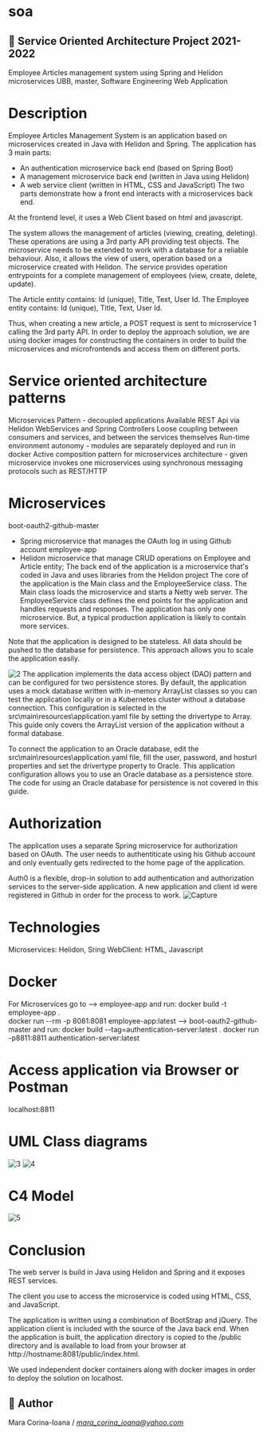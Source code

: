 # soa
## 📝 Service Oriented Architecture Project 2021-2022
Employee Articles management system using Spring and Helidon microservices
UBB, master, Software Engineering
Web Application


# Description
Employee Articles Management System is an application based on microservices created in Java with Helidon and Spring.
The application has 3 main parts:
  - An authentication microservice back end (based on Spring Boot)
  - A management microservice back end (written in Java using Helidon)
  - A web service client (written in HTML, CSS and JavaScript)
The two parts demonstrate how a front end interacts with a microservices back end.

At the frontend level, it uses a Web Client based on html and javascript.

The system allows the management of articles (viewing, creating, deleting). These operations are using a 3rd party API providing test objects. The microservice needs to be extended to work with a database for a reliable behaviour.
Also, it allows the view of users, operation based on a microservice created with Helidon. The service provides operation entrypoints for a complete management of employees (view, create, delete, update).

The Article entity contains: Id (unique), Title, Text, User Id.
The Employee entity contains: Id (unique), Title, Text, User Id.

Thus, when creating a new article, a POST request is sent to microservice 1 calling the 3rd party API.
In order to deploy the approach solution, we are using docker images for constructing the containers in order to build the microservices and microfrontends and access them on different ports.

# Service oriented architecture patterns
Microservices Pattern - decoupled applications
Available REST Api via Helidon WebServices and Spring Controllers
Loose coupling between consumers and services, and between the services themselves
Run-time environment autonomy - modules are separately deployed and run in docker
Active composition pattern for microservices architecture - given microservice invokes one microservices using synchronous messaging protocols such as REST/HTTP

# Microservices
boot-oauth2-github-master
  - Spring microservice that manages the OAuth log in using Github account
employee-app
  - Helidon microservice that manage CRUD operations on Employee and Article entity;
  The back end of the application is a microservice that's coded in Java and uses libraries from the Helidon project
  The core of the application is the Main class and the EmployeeService class. The Main class loads the microservice and starts a Netty web server. The EmployeeService class defines the end points for the application and handles requests and responses. The application has only one microservice. But, a typical production application is likely to contain more services.

Note that the application is designed to be stateless. All data should be pushed to the database for persistence. This approach allows you to scale the application easily.

![2](https://user-images.githubusercontent.com/49560400/154707481-980bff57-a089-485f-94f6-9eedcbc36285.PNG)
The application implements the data access object (DAO) pattern and can be configured for two persistence stores. By default, the application uses a mock database written with in-memory ArrayList classes so you can test the application locally or in a Kubernetes cluster without a database connection. This configuration is selected in the src\main\resources\application.yaml file by setting the drivertype to Array. This guide only covers the ArrayList version of the application without a formal database.

To connect the application to an Oracle database, edit the src\main\resources\application.yaml file, fill the user, password, and hosturl properties and set the drivertype property to Oracle. This application configuration allows you to use an Oracle database as a persistence store. The code for using an Oracle database for persistence is not covered in this guide.

# Authorization
The application uses a separate Spring microservice for authorization based on OAuth.
The user needs to authentiticate using his Github account and only eventually gets redirected to the home page of the application.

Auth0 is a flexible, drop-in solution to add authentication and authorization services to the server-side application.
A new application and client id were registered in Github in order for the process to work.
![Capture](https://user-images.githubusercontent.com/49560400/154705583-e647245f-3b80-4fa3-8fec-77b664aae851.PNG)

# Technologies
Microservices: Helidon, Sring
WebClient: HTML, Javascript

# Docker
For Microservices go to
--> employee-app and run:
docker build -t employee-app .  
docker run --rm -p 8081:8081 employee-app:latest
--> boot-oauth2-github-master and run:
docker build --tag=authentication-server:latest .
docker run -p8811:8811 authentication-server:latest

# Access application via Browser or Postman
localhost:8811

# UML Class diagrams

![3](https://user-images.githubusercontent.com/49560400/154715578-5ac32e62-8deb-4255-b0d6-befb81f90c9f.PNG)
![4](https://user-images.githubusercontent.com/49560400/154715586-2f879dde-377d-4e5c-a59d-a1f32d2a12cb.PNG)

# C4 Model

![5](https://user-images.githubusercontent.com/49560400/154715598-37a12e31-f3fe-4b0b-ac38-4bf5d46af4c7.PNG)

# Conclusion
The web server is build in Java using Helidon and Spring and it exposes REST services.

The client you use to access the microservice is coded using HTML, CSS, and JavaScript.

The application is written using a combination of BootStrap and jQuery. The application client is included with the source of the Java back end. When the application is built, the application directory is copied to the /public directory and is available to load from your browser at http://hostname:8081/public/index.html.

We used independent docker containers along with docker images in order to deploy the solution on localhost.


## 👤 Author

Mara Corina-Ioana
/ *mara_corina_ioana@yahoo.com*
